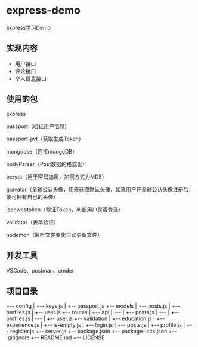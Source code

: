 # express-demo
express学习Demo

## 实现内容
+ 用户接口
+ 评论接口
+ 个人信息接口

## 使用的包
express

passport（验证用户信息）

passport-jwt（获取生成Token）

mongoose（连接mongoDB）

bodyParser（Post数据的格式化）

bcrypt（用于密码加密，加密方式为MD5）

gravatar（全球公认头像，用来获取默认头像，如果用户在全球公认头像注册后，便可拥有自己的头像）

jsonwebtoken（验证Token，判断用户是否登录）

validator（表单验证）

nodemon（监听文件变化自动更新文件）

## 开发工具
VSCode、postman、cmder

## 项目目录

+-- config
|   +-- keys.js
|   +-- passport.js
+-- models
|   +-- posts.js
|   +-- profiles.js
|   +-- user.js
+-- routes
|   +-- api
|   --- |   +-- posts.js
|   --- |   +-- profiles.js
|   --- |   +-- user.js
+-- validation
|   +-- education.js
|   +-- experience.js
|   +-- is-empty.js
|   +-- login.js
|   +-- posts.js
|   +-- profile.js
|   +-- register.js
+-- server.js
+-- package.json
+-- package-lock.json
+-- .gitignore
+-- README.md
+-- LICENSE